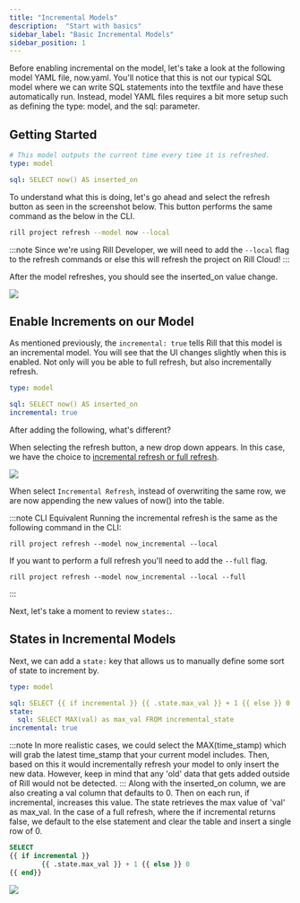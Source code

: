 ```yaml
---
title: "Incremental Models"
description:  "Start with basics"
sidebar_label: "Basic Incremental Models"
sidebar_position: 1
---
```

Before enabling incremental on the model, let's take a look at the following model YAML file, now.yaml. You'll notice that this is not our typical SQL model where we can write SQL statements into the textfile and have these automatically run. Instead, model YAML files requires a bit more setup such as defining the type: model, and the sql: parameter.
## Getting Started 

```yaml
# This model outputs the current time every time it is refreshed.
type: model

sql: SELECT now() AS inserted_on
```


To understand what this is doing, let's go ahead and select the refresh button as seen in the screenshot below. This button performs the same command as the below in the CLI.

```bash
rill project refresh --model now --local
```
:::note
Since we're using Rill Developer, we will need to add the `--local` flag to the refresh commands or else this will refresh the project on Rill Cloud!
:::

After the model refreshes, you should see the inserted_on value change.

<img src = '/img/tutorials/302/now.png' class='rounded-gif' />
<br />


## Enable Increments on our Model 

As mentioned previously, the `incremental: true` tells Rill that this model is an incremental model. You will see that the UI changes slightly when this is enabled. Not only will you be able to full refresh, but also incrementally refresh.

```yaml
type: model

sql: SELECT now() AS inserted_on
incremental: true
```

After adding the following, what's different?

When selecting the refresh button, a new drop down appears. In this case, we have the choice to [incremental refresh or full refresh](https://docs.rilldata.com/build/incremental-models/#refreshing-an-incremental-model).

<img src = '/img/tutorials/302/now-incremental.png' class='rounded-gif' />
<br />

When select `Incremental Refresh`, instead of overwriting the same row, we are now appending the new values of now() into the table. 

:::note CLI Equivalent
Running the incremental refresh is the same as the following command in the CLI:

```
rill project refresh --model now_incremental --local
```

If you want to perform a full refresh you'll need to add the `--full` flag.

```
rill project refresh --model now_incremental --local --full
```
:::

Next, let's take a moment to review `states:`. 


## States in Incremental Models

Next, we can add a `state:` key that allows us to manually define some sort of state to increment by.

```yaml
type: model

sql: SELECT {{ if incremental }} {{ .state.max_val }} + 1 {{ else }} 0 {{ end}} AS val, now() AS inserted_on
state:
  sql: SELECT MAX(val) as max_val FROM incremental_state
incremental: true
```
:::note
In more realistic cases, we could select the MAX(time_stamp) which will grab the latest time_stamp that your current model includes. Then, based on this it would incrementally refresh your model to only insert the new data. However, keep in mind that any 'old' data that gets added outside of Rill would not be detected.
:::
Along with the inserted_on column, we are also creating a val column that defaults to 0. Then on each run, if incremental, increases this value. The state retrieves the max value of 'val' as max_val. In the case of a full refresh, where the if incremental returns false, we default to the else statement and clear the table and insert a single row of 0.

```SQL
SELECT 
{{ if incremental }} 
        {{ .state.max_val }} + 1 {{ else }} 0 
{{ end}}
```

<img src = '/img/tutorials/302/now-state.png' class='rounded-gif' />
<br />




